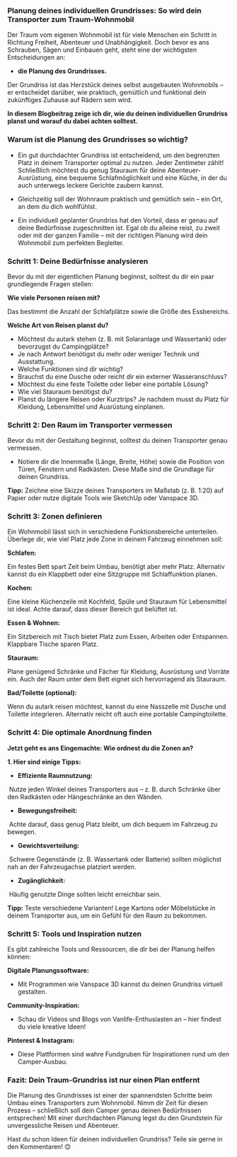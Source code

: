 ### Planung deines individuellen Grundrisses: So wird dein Transporter zum Traum-Wohnmobil

Der Traum vom eigenen Wohnmobil ist für viele Menschen ein Schritt in Richtung Freiheit, Abenteuer und Unabhängigkeit. Doch bevor es ans Schrauben, Sägen und Einbauen geht, steht eine der wichtigsten Entscheidungen an:
 - **die Planung des Grundrisses.**
 
  Der Grundriss ist das Herzstück deines selbst ausgebauten Wohnmobils – er entscheidet darüber, wie praktisch, gemütlich und funktional dein zukünftiges Zuhause auf Rädern sein wird. 
  
  **In diesem Blogbeitrag zeige ich dir, wie du deinen individuellen Grundriss planst und worauf du dabei achten solltest.**

### Warum ist die Planung des Grundrisses so wichtig?

- Ein gut durchdachter Grundriss ist entscheidend, um den begrenzten Platz in deinem Transporter optimal zu nutzen. Jeder Zentimeter zählt! Schließlich möchtest du genug Stauraum für deine Abenteuer-Ausrüstung, eine bequeme Schlafmöglichkeit und eine Küche, in der du auch unterwegs leckere Gerichte zaubern kannst.
- Gleichzeitig soll der Wohnraum praktisch und gemütlich sein – ein Ort, an dem du dich wohlfühlst.

- Ein individuell geplanter Grundriss hat den Vorteil, dass er genau auf deine Bedürfnisse zugeschnitten ist. Egal ob du alleine reist, zu zweit oder mit der ganzen Familie – mit der richtigen Planung wird dein Wohnmobil zum perfekten Begleiter.

### Schritt 1: Deine Bedürfnisse analysieren

Bevor du mit der eigentlichen Planung beginnst, solltest du dir ein paar grundlegende Fragen stellen:

**Wie viele Personen reisen mit?**

Das bestimmt die Anzahl der Schlafplätze sowie die Größe des Essbereichs.

**Welche Art von Reisen planst du?**

- Möchtest du autark stehen (z. B. mit Solaranlage und Wassertank) oder bevorzugst du Campingplätze?
- Je nach Antwort benötigst du mehr oder weniger Technik und Ausstattung.
- Welche Funktionen sind dir wichtig?
- Brauchst du eine Dusche oder reicht dir ein externer Wasseranschluss? 
- Möchtest du eine feste Toilette oder lieber eine portable Lösung?
- Wie viel Stauraum benötigst du?
- Planst du längere Reisen oder Kurztrips? Je nachdem musst du Platz für Kleidung, Lebensmittel und Ausrüstung einplanen.

### Schritt 2: Den Raum im Transporter vermessen

Bevor du mit der Gestaltung beginnst, solltest du deinen Transporter genau vermessen. 
- Notiere dir die Innenmaße (Länge, Breite, Höhe) sowie die Position von Türen, Fenstern und Radkästen. Diese Maße sind die Grundlage für deinen Grundriss.

**Tipp:**
 Zeichne eine Skizze deines Transporters im Maßstab (z. B. 1:20) auf Papier oder nutze digitale Tools wie SketchUp oder Vanspace 3D.

### Schritt 3: Zonen definieren

Ein Wohnmobil lässt sich in verschiedene Funktionsbereiche unterteilen. Überlege dir, wie viel Platz jede Zone in deinem Fahrzeug einnehmen soll:

**Schlafen:**

Ein festes Bett spart Zeit beim Umbau, benötigt aber mehr Platz. Alternativ kannst du ein Klappbett oder eine Sitzgruppe mit Schlaffunktion planen.

**Kochen:**

Eine kleine Küchenzeile mit Kochfeld, Spüle und Stauraum für Lebensmittel ist ideal. Achte darauf, dass dieser Bereich gut belüftet ist.

**Essen & Wohnen:**

Ein Sitzbereich mit Tisch bietet Platz zum Essen, Arbeiten oder Entspannen. Klappbare Tische sparen Platz.

**Stauraum:**

Plane genügend Schränke und Fächer für Kleidung, Ausrüstung und Vorräte ein. Auch der Raum unter dem Bett eignet sich hervorragend als Stauraum.

**Bad/Toilette (optional):**

Wenn du autark reisen möchtest, kannst du eine Nasszelle mit Dusche und Toilette integrieren. Alternativ reicht oft auch eine portable Campingtoilette.

### Schritt 4: Die optimale Anordnung finden


**Jetzt geht es ans Eingemachte: Wie ordnest du die Zonen an?**

**1. Hier sind einige Tipps:**

- **Effiziente Raumnutzung:**

 Nutze jeden Winkel deines Transporters aus – z. B. durch Schränke über den Radkästen oder Hängeschränke an den Wänden.

- **Bewegungsfreiheit:**

 Achte darauf, dass genug Platz bleibt, um dich bequem im Fahrzeug zu bewegen.

- **Gewichtsverteilung:**

 Schwere Gegenstände (z. B. Wassertank oder Batterie) sollten möglichst nah an der Fahrzeugachse platziert werden.

- **Zugänglichkeit:**

 Häufig genutzte Dinge sollten leicht erreichbar sein.

**Tipp:**
 Teste verschiedene Varianten! Lege Kartons oder Möbelstücke in deinem Transporter aus, um ein Gefühl für den Raum zu bekommen.

### Schritt 5: Tools und Inspiration nutzen
Es gibt zahlreiche Tools und Ressourcen, die dir bei der Planung helfen können:

**Digitale Planungssoftware:**

- Mit Programmen wie Vanspace 3D kannst du deinen Grundriss virtuell gestalten.

**Community-Inspiration:**

- Schau dir Videos und Blogs von Vanlife-Enthusiasten an – hier findest du viele kreative Ideen!

**Pinterest & Instagram:**

- Diese Plattformen sind wahre Fundgruben für Inspirationen rund um den Camper-Ausbau.

### Fazit: Dein Traum-Grundriss ist nur einen Plan entfernt
Die Planung des Grundrisses ist einer der spannendsten Schritte beim Umbau eines Transporters zum Wohnmobil. Nimm dir Zeit für diesen Prozess – schließlich soll dein Camper genau deinen Bedürfnissen entsprechen! Mit einer durchdachten Planung legst du den Grundstein für unvergessliche Reisen und Abenteuer.

Hast du schon Ideen für deinen individuellen Grundriss? Teile sie gerne in den Kommentaren! 😊
